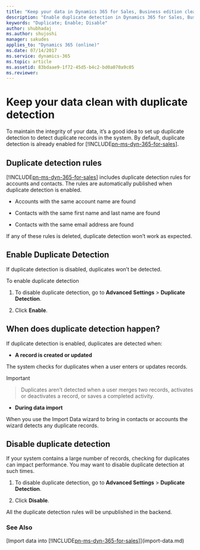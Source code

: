 ```yaml
---
title: "Keep your data in Dynamics 365 for Sales, Business edition clean with duplicate detection | Microsoft Docs"
description: "Enable duplicate detection in Dynamics 365 for Sales, Business edition to keep your sales data clean."
keywords: "Duplicate; Enable; Disable"
author: shubhadaj
ms.author: shujoshi
manager: sakudes
applies_to: "Dynamics 365 (online)"
ms.date: 07/14/2017
ms.service: dynamics-365
ms.topic: article
ms.assetid: 83bdaae9-1f72-45d5-b4c2-bd0a070a9c05
ms.reviewer: 
---
```

# Keep your data clean with duplicate detection

To maintain the integrity of your data, it’s a good idea to set up duplicate detection to detect duplicate records in the system. By default, duplicate detection is already enabled for [!INCLUDE[pn-ms-dyn-365-for-sales](../includes/pn-ms-dyn-365-for-sales.md)].

## Duplicate detection rules

[!INCLUDE[pn-ms-dyn-365-for-sales](../includes/pn-ms-dyn-365-for-sales.md)] includes duplicate detection rules for accounts and contacts. The rules are automatically published when duplicate detection is enabled.

-   Accounts with the same account name are found

-   Contacts with the same first name and last name are found

-   Contacts with the same email address are found

If any of these rules is deleted, duplicate detection won’t work as expected.

## Enable Duplicate Detection

If duplicate detection is disabled, duplicates won’t be detected.

To enable duplicate detection

1.  To disable duplicate detection, go to **Advanced** **Settings** &gt; **Duplicate** **Detection**.

2.  Click **Enable**.

## When does duplicate detection happen?

If duplicate detection is enabled, duplicates are detected when:

 - **A record is created or updated**

 The system checks for duplicates when a user enters or updates records.
  
 > [!Important]
 
 > Duplicates aren’t detected when a user merges two records, activates or deactivates a record, or saves a completed activity.
 
 - **During data import**
 
 When you use the Import Data wizard to bring in contacts or accounts the wizard detects any duplicate records.

## Disable duplicate detection

If your system contains a large number of records, checking for duplicates can impact performance. You may want to disable duplicate detection at such times.

1.  To disable duplicate detection, go to **Advanced Settings** &gt; **Duplicate Detection**.

2.  Click **Disable**.

All the duplicate detection rules will be unpublished in the backend.


### See Also

[Import data into [!INCLUDE[pn-ms-dyn-365-for-sales](../includes/pn-ms-dyn-365-for-sales.md)]](import-data.md)

